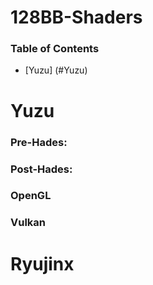 # 128BB-Shaders
### Table of Contents

- [Yuzu] (#Yuzu)



# Yuzu

### Pre-Hades:


### Post-Hades:

### OpenGL
### Vulkan

# Ryujinx
